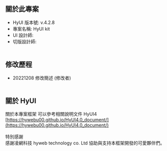 ## 關於此專案

- HyUI 版本號: v.4.2.8
- 專案名稱: HyUI kit
- UI 設計師:
- 切版設計師:
  <br/>
  <br/>

## 修改歷程

- 20221208 修改簡述 (修改者)
  <br/>
  <br/>

## 關於 HyUI

關於本專案框架 可以參考相關說明文件 HyUI4<br/>
[https://hywebu00.github.io/HyUI4.0_document/](https://hywebu00.github.io/HyUI4.0_document/)
<br/><br/>
特別感謝<br/>
感謝凌網科技 hyweb technology co. Ltd 協助與支持本框架開發的可愛夥伴們。

